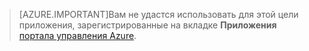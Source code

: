 > [AZURE.IMPORTANT]Вам не удастся использовать для этой цели приложения, зарегистрированные на вкладке **Приложения** [портала управления Azure](https://manage.windowsazure.com/).

<!---HONumber=Oct15_HO1-->
